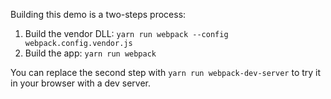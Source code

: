 Building this demo is a two-steps process:
1. Build the vendor DLL: `yarn run webpack --config webpack.config.vendor.js`
2. Build the app: `yarn run webpack`

You can replace the second step with `yarn run webpack-dev-server` to try it in your browser with a dev server.